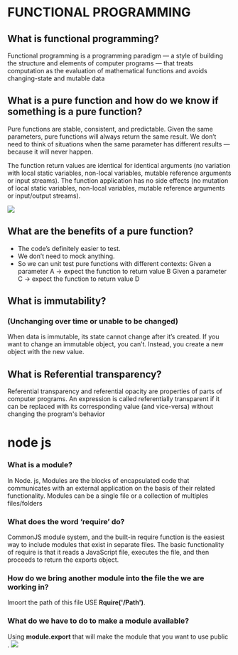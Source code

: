 # FUNCTIONAL PROGRAMMING

## What is functional programming?
Functional programming is a programming paradigm — a style of building the structure and elements of computer programs — that treats computation as the evaluation of mathematical functions and avoids changing-state and mutable data

## What is a pure function and how do we know if something is a pure function?
Pure functions are stable, consistent, and predictable. Given the same parameters, pure functions will always return the same result. We don’t need to think of situations when the same parameter has different results — because it will never happen.

The function return values are identical for identical arguments (no variation with local static variables, non-local variables, mutable reference arguments or input streams).
The function application has no side effects (no mutation of local static variables, non-local variables, mutable reference arguments or input/output streams).

![](https://allma.si/blog/wp-content/uploads/2020/11/pure-functions.png)



## What are the benefits of a pure function?
+ The code’s definitely easier to test. 
 + We don’t need to mock anything. 
 + So we can unit test pure functions with different contexts:
Given a parameter A → expect the function to return value B
Given a parameter C → expect the function to return value D


## What is immutability?
### (Unchanging over time or unable to be changed)
When data is immutable, its state cannot change after it’s created. If you want to change an immutable object, you can’t. Instead, you create a new object with the new value.
## What is Referential transparency?
Referential transparency and referential opacity are properties of parts of computer programs. An expression is called referentially transparent if it can be replaced with its corresponding value (and vice-versa) without changing the program's behavior

# node js 

### What is a module?
In Node. js, Modules are the blocks of encapsulated code that communicates with an external application on the basis of their related functionality. Modules can be a single file or a collection of multiples files/folders
### What does the word ‘require’ do?
CommonJS module system, and the built-in require function is the easiest way to include modules that exist in separate files. The basic functionality of require is that it reads a JavaScript file, executes the file, and then proceeds to return the exports object.
### How do we bring another module into the file the we are working in?
Imoort the path of this file USE **Rquire('/Path')**.

### What do we have to do to make a module available?
Using **module.export** that will make the module that you want to use  public . ![](https://www.javascripttutorial.net/wp-content/uploads/2020/06/nodejs-modules.png)




